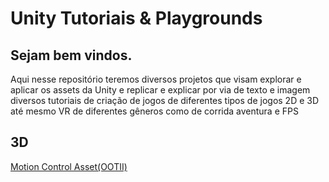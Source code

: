 # Unity Tutoriais & Playgrounds

## Sejam bem vindos.

Aqui nesse repositório teremos diversos projetos que visam explorar e aplicar os assets da Unity e replicar e explicar por via de texto e imagem diversos tutoriais de criação de jogos de diferentes tipos de jogos 2D e 3D até mesmo VR de diferentes gêneros como de corrida aventura e FPS 

## 3D
[Motion Control Asset(OOTII)](https://github.com/feldavol/unity_tutorials/tree/master/motion_control_polygon)
